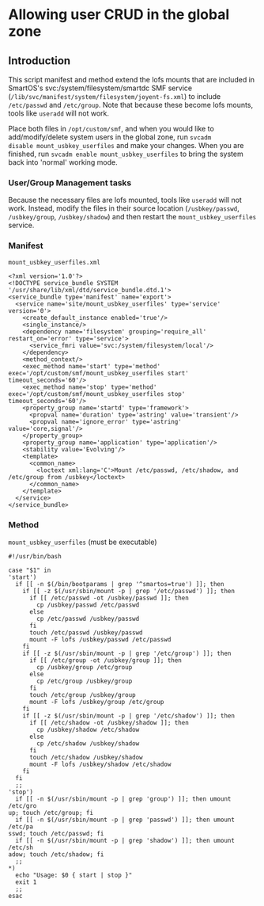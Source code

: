 # Allowing user CRUD in the global zone

## Introduction

This script manifest and method extend the lofs mounts that are included
in SmartOS's svc:/system/filesystem/smartdc SMF service
(`/lib/svc/manifest/system/filesystem/joyent-fs.xml`) to include
`/etc/passwd` and `/etc/group`. Note that because these become lofs mounts,
tools like `useradd` will not work.

Place both files in `/opt/custom/smf`, and when you would like to
add/modify/delete system users in the global zone, run `svcadm
disable mount_usbkey_userfiles` and make your changes. When you are
finished, run `svcadm enable mount_usbkey_userfiles` to bring the
system back into 'normal' working mode.

### User/Group Management tasks

Because the necessary files are lofs mounted, tools like `useradd` will not
work. Instead, modify the files in their source location (`/usbkey/passwd`,
`/usbkey/group`, `/usbkey/shadow`) and then restart the
`mount_usbkey_userfiles` service.

### Manifest

`mount_usbkey_userfiles.xml`

<!-- markdownlint-disable line-length -->

    <?xml version='1.0'?>
    <!DOCTYPE service_bundle SYSTEM '/usr/share/lib/xml/dtd/service_bundle.dtd.1'>
    <service_bundle type='manifest' name='export'>
      <service name='site/mount_usbkey_userfiles' type='service' version='0'>
        <create_default_instance enabled='true'/>
        <single_instance/>
        <dependency name='filesystem' grouping='require_all' restart_on='error' type='service'>
          <service_fmri value='svc:/system/filesystem/local'/>
        </dependency>
        <method_context/>
        <exec_method name='start' type='method' exec='/opt/custom/smf/mount_usbkey_userfiles start' timeout_seconds='60'/>
        <exec_method name='stop' type='method' exec='/opt/custom/smf/mount_usbkey_userfiles stop' timeout_seconds='60'/>
        <property_group name='startd' type='framework'>
          <propval name='duration' type='astring' value='transient'/>
          <propval name='ignore_error' type='astring' value='core,signal'/>
        </property_group>
        <property_group name='application' type='application'/>
        <stability value='Evolving'/>
        <template>
          <common_name>
            <loctext xml:lang='C'>Mount /etc/passwd, /etc/shadow, and /etc/group from /usbkey</loctext>
          </common_name>
        </template>
      </service>
    </service_bundle>

### Method

`mount_usbkey_userfiles` (must be executable)

    #!/usr/bin/bash

    case "$1" in
    'start')
      if [[ -n $(/bin/bootparams | grep '^smartos=true') ]]; then
        if [[ -z $(/usr/sbin/mount -p | grep '/etc/passwd') ]]; then
          if [[ /etc/passwd -ot /usbkey/passwd ]]; then
            cp /usbkey/passwd /etc/passwd
          else
            cp /etc/passwd /usbkey/passwd
          fi
          touch /etc/passwd /usbkey/passwd
          mount -F lofs /usbkey/passwd /etc/passwd
        fi
        if [[ -z $(/usr/sbin/mount -p | grep '/etc/group') ]]; then
          if [[ /etc/group -ot /usbkey/group ]]; then
            cp /usbkey/group /etc/group
          else
            cp /etc/group /usbkey/group
          fi
          touch /etc/group /usbkey/group
          mount -F lofs /usbkey/group /etc/group
        fi
        if [[ -z $(/usr/sbin/mount -p | grep '/etc/shadow') ]]; then
          if [[ /etc/shadow -ot /usbkey/shadow ]]; then
            cp /usbkey/shadow /etc/shadow
          else
            cp /etc/shadow /usbkey/shadow
          fi
          touch /etc/shadow /usbkey/shadow
          mount -F lofs /usbkey/shadow /etc/shadow
        fi
      fi
      ;;
    'stop')
      if [[ -n $(/usr/sbin/mount -p | grep 'group') ]]; then umount /etc/gro
    up; touch /etc/group; fi
      if [[ -n $(/usr/sbin/mount -p | grep 'passwd') ]]; then umount /etc/pa
    sswd; touch /etc/passwd; fi
      if [[ -n $(/usr/sbin/mount -p | grep 'shadow') ]]; then umount /etc/sh
    adow; touch /etc/shadow; fi
      ;;
    *)
      echo "Usage: $0 { start | stop }"
      exit 1
      ;;
    esac
